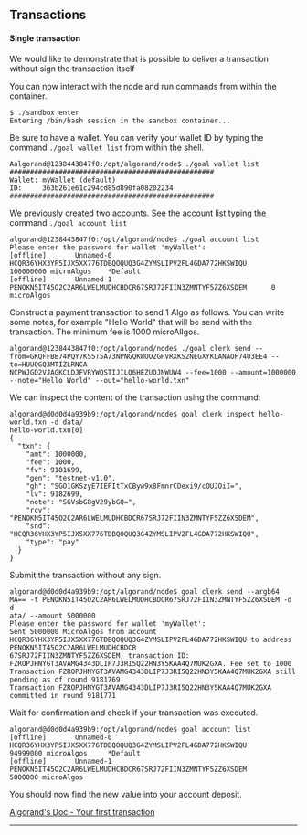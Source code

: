 ## Transactions

#### Single transaction

We would like to demonstrate that is possible to deliver a transaction without sign the transaction itself

You can now interact with the node and run commands from within the container.

```
$ ./sandbox enter
Entering /bin/bash session in the sandbox container...
```

Be sure to have a wallet. You can verify your wallet ID by typing the command ```./goal wallet list``` from within the shell.

```
Aalgorand@1238443847f0:/opt/algorand/node$ ./goal wallet list
##################################################
Wallet: myWallet (default)
ID:     363b261e61c294cd85d890fa08202234
##################################################
```

We previously created two accounts. See the account list typing the command ```./goal account list```

```
algorand@1238443847f0:/opt/algorand/node$ ./goal account list
Please enter the password for wallet 'myWallet':
[offline]       Unnamed-0       HCQR36YHX3YP5IJX5XX776TDBQOQUQ3G4ZYMSLIPV2FL4GDA772HKSWIQU      100000000 microAlgos    *Default
[offline]       Unnamed-1       PENOKN5IT45O2C2AR6LWELMUDHCBDCR67SRJ72FIIN3ZMNTYF5ZZ6XSDEM      0 microAlgos
```

Construct a payment transaction to send 1 Algo as follows. You can write some notes, for example "Hello World" that will be send with the transaction. The minimum fee is 1000 microAllgos.

```
algorand@1238443847f0:/opt/algorand/node$ ./goal clerk send --from=GKQFFBB74PQY7KS5T5A73NPNGQKWOO2GHVRXKS2NEGXYKLANAOP74U3EE4 --to=HUUQGQ3MTIZLRNCA
NCPWJGD2VJAGKCLDJFVRYWQSTIJILQ6HEZUOJNWUW4 --fee=1000 --amount=1000000 --note="Hello World" --out="hello-world.txn"
```

We can inspect the content of the transaction using the command:

```
algorand@d0d0d4a939b9:/opt/algorand/node$ goal clerk inspect hello-world.txn -d data/
hello-world.txn[0]
{
  "txn": {
    "amt": 1000000,
    "fee": 1000,
    "fv": 9181699,
    "gen": "testnet-v1.0",
    "gh": "SGO1GKSzyE7IEPItTxCByw9x8FmnrCDexi9/cOUJOiI=",
    "lv": 9182699,
    "note": "SGVsbG8gV29ybGQ=",
    "rcv": "PENOKN5IT45O2C2AR6LWELMUDHCBDCR67SRJ72FIIN3ZMNTYF5ZZ6XSDEM",
    "snd": "HCQR36YHX3YP5IJX5XX776TDBQOQUQ3G4ZYMSLIPV2FL4GDA772HKSWIQU",
    "type": "pay"
  }
}
```

Submit the transaction without any sign.

```
algorand@d0d0d4a939b9:/opt/algorand/node$ goal clerk send --argb64 MA== -t PENOKN5IT45O2C2AR6LWELMUDHCBDCR67SRJ72FIIN3ZMNTYF5ZZ6XSDEM -d d
ata/ --amount 5000000
Please enter the password for wallet 'myWallet':
Sent 5000000 MicroAlgos from account HCQR36YHX3YP5IJX5XX776TDBQOQUQ3G4ZYMSLIPV2FL4GDA772HKSWIQU to address PENOKN5IT45O2C2AR6LWELMUDHCBDCR
67SRJ72FIIN3ZMNTYF5ZZ6XSDEM, transaction ID: FZROPJHNYGT3AVAMG4343DLIP7J3RI5Q22HN3Y5KAA4Q7MUK2GXA. Fee set to 1000
Transaction FZROPJHNYGT3AVAMG4343DLIP7J3RI5Q22HN3Y5KAA4Q7MUK2GXA still pending as of round 9181769
Transaction FZROPJHNYGT3AVAMG4343DLIP7J3RI5Q22HN3Y5KAA4Q7MUK2GXA committed in round 9181771
```

Wait for confirmation and check if your transaction was executed.

```
algorand@d0d0d4a939b9:/opt/algorand/node$ goal account list
[offline]       Unnamed-0       HCQR36YHX3YP5IJX5XX776TDBQOQUQ3G4ZYMSLIPV2FL4GDA772HKSWIQU      94999000 microAlgos     *Default
[offline]       Unnamed-1       PENOKN5IT45O2C2AR6LWELMUDHCBDCR67SRJ72FIIN3ZMNTYF5ZZ6XSDEM      5000000 microAlgos
```

You should now find the new value into your account deposit.

[Algorand's Doc - Your first transaction](https://developer.algorand.org/docs/build-apps/hello_world/) 

------